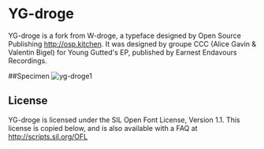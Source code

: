 # YG-droge
 YG-droge is a fork from W-droge, a typeface designed by Open Source Publishing http://osp.kitchen. It was designed by groupe CCC (Alice Gavin & Valentin Bigel) for Young Gutted's EP, published by Earnest Endavours Recordings.

##Specimen
![yg-droge1](https://rawgit.com/groupeccc/YG-droge/master/documentation/ygdroge.svg)

## License

YG-droge is licensed under the SIL Open Font License, Version 1.1.
This license is copied below, and is also available with a FAQ at
http://scripts.sil.org/OFL

